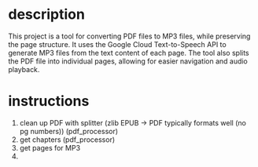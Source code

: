 # description
This project is a tool for converting PDF files to MP3 files, while preserving the page structure.
It uses the Google Cloud Text-to-Speech API to generate MP3 files from the text content of each page.
The tool also splits the PDF file into individual pages, allowing for easier navigation and audio playback.

# instructions
1. clean up PDF with splitter (zlib EPUB -> PDF typically formats well (no pg numbers)) (pdf_processor)
2. get chapters (pdf_processor)
3. get pages for MP3 
4. 